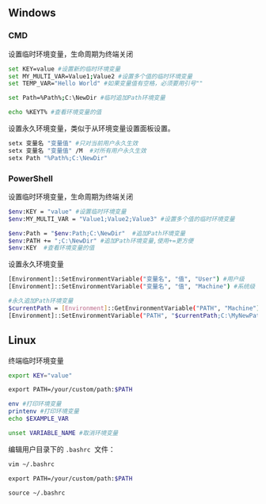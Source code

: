 ## Windows
### CMD
设置临时环境变量，生命周期为终端关闭
```bash
set KEY=value #设置新的临时环境变量
set MY_MULTI_VAR=Value1;Value2 #设置多个值的临时环境变量
set TEMP_VAR="Hello World" #如果变量值有空格，必须要用引号""

set Path=%Path%;C:\NewDir #临时追加Path环境变量

echo %KEYT% #查看环境变量的值
```
设置永久环境变量，类似于从环境变量设置面板设置。
```bash
setx 变量名 "变量值" #只对当前用户永久生效
setx 变量名 "变量值" /M  #对所有用户永久生效
setx Path "%Path%;C:\NewDir" 
```
### PowerShell
设置临时环境变量，生命周期为终端关闭
```bash
$env:KEY = "value" #设置临时环境变量
$env:MY_MULTI_VAR = "Value1;Value2;Value3" #设置多个值的临时环境变量

$env:Path = "$env:Path;C:\NewDir"  #追加Path环境变量
$env:PATH += ";C:\NewDir" #追加Path环境变量,使用+=更方便
$env:KEY  #查看环境变量的值
```
设置永久环境变量
```bash
[Environment]::SetEnvironmentVariable("变量名", "值", "User") #用户级
[Environment]::SetEnvironmentVariable("变量名", "值", "Machine") #系统级

#永久追加Path环境变量
$currentPath = [Environment]::GetEnvironmentVariable("PATH", "Machine")
[Environment]::SetEnvironmentVariable("PATH", "$currentPath;C:\MyNewPath", "Machine")
```

## Linux
终端临时环境变量
```bash
export KEY="value"

export PATH=/your/custom/path:$PATH

env #打印环境变量
printenv #打印环境变量
echo $EXAMPLE_VAR

unset VARIABLE_NAME #取消环境变量
```

编辑用户目录下的 `.bashrc`  文件：
```bash
vim ~/.bashrc

export PATH=/your/custom/path:$PATH

source ~/.bashrc
```

